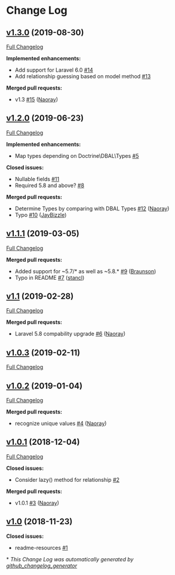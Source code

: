 # Change Log

## [v1.3.0](https://github.com/naoray/laravel-factory-prefill/tree/v1.3.0) (2019-08-30)
[Full Changelog](https://github.com/naoray/laravel-factory-prefill/compare/v1.2.0...v1.3.0)

**Implemented enhancements:**

- Add support for Laravel 6.0 [\#14](https://github.com/Naoray/laravel-factory-prefill/issues/14)
- Add relationship guessing based on model method [\#13](https://github.com/Naoray/laravel-factory-prefill/issues/13)

**Merged pull requests:**

- v1.3 [\#15](https://github.com/Naoray/laravel-factory-prefill/pull/15) ([Naoray](https://github.com/Naoray))

## [v1.2.0](https://github.com/naoray/laravel-factory-prefill/tree/v1.2.0) (2019-06-23)
[Full Changelog](https://github.com/naoray/laravel-factory-prefill/compare/v1.1.1...v1.2.0)

**Implemented enhancements:**

- Map types depending on Doctrine\DBAL\Types [\#5](https://github.com/Naoray/laravel-factory-prefill/issues/5)

**Closed issues:**

- Nullable fields [\#11](https://github.com/Naoray/laravel-factory-prefill/issues/11)
- Required 5.8 and above? [\#8](https://github.com/Naoray/laravel-factory-prefill/issues/8)

**Merged pull requests:**

- Determine Types by comparing with DBAL Types [\#12](https://github.com/Naoray/laravel-factory-prefill/pull/12) ([Naoray](https://github.com/Naoray))
- Typo [\#10](https://github.com/Naoray/laravel-factory-prefill/pull/10) ([JayBizzle](https://github.com/JayBizzle))

## [v1.1.1](https://github.com/naoray/laravel-factory-prefill/tree/v1.1.1) (2019-03-05)
[Full Changelog](https://github.com/naoray/laravel-factory-prefill/compare/v1.1...v1.1.1)

**Merged pull requests:**

- Added support for ~5.7/\* as well as ~5.8.\* [\#9](https://github.com/Naoray/laravel-factory-prefill/pull/9) ([Braunson](https://github.com/Braunson))
- Typo in README [\#7](https://github.com/Naoray/laravel-factory-prefill/pull/7) ([stancl](https://github.com/stancl))

## [v1.1](https://github.com/naoray/laravel-factory-prefill/tree/v1.1) (2019-02-28)
[Full Changelog](https://github.com/naoray/laravel-factory-prefill/compare/v1.0.3...v1.1)

**Merged pull requests:**

- Laravel 5.8 compability upgrade [\#6](https://github.com/Naoray/laravel-factory-prefill/pull/6) ([Naoray](https://github.com/Naoray))

## [v1.0.3](https://github.com/naoray/laravel-factory-prefill/tree/v1.0.3) (2019-02-11)
[Full Changelog](https://github.com/naoray/laravel-factory-prefill/compare/v1.0.2...v1.0.3)

## [v1.0.2](https://github.com/naoray/laravel-factory-prefill/tree/v1.0.2) (2019-01-04)
[Full Changelog](https://github.com/naoray/laravel-factory-prefill/compare/v1.0.1...v1.0.2)

**Merged pull requests:**

- recognize unique values [\#4](https://github.com/Naoray/laravel-factory-prefill/pull/4) ([Naoray](https://github.com/Naoray))

## [v1.0.1](https://github.com/naoray/laravel-factory-prefill/tree/v1.0.1) (2018-12-04)
[Full Changelog](https://github.com/naoray/laravel-factory-prefill/compare/v1.0...v1.0.1)

**Closed issues:**

- Consider lazy\(\) method for relationship [\#2](https://github.com/Naoray/laravel-factory-prefill/issues/2)

**Merged pull requests:**

- v1.0.1 [\#3](https://github.com/Naoray/laravel-factory-prefill/pull/3) ([Naoray](https://github.com/Naoray))

## [v1.0](https://github.com/naoray/laravel-factory-prefill/tree/v1.0) (2018-11-23)
**Closed issues:**

- readme-resources [\#1](https://github.com/Naoray/laravel-factory-prefill/issues/1)



\* *This Change Log was automatically generated by [github_changelog_generator](https://github.com/skywinder/Github-Changelog-Generator)*
